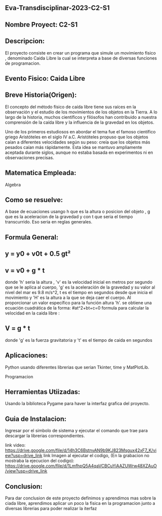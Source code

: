## Eva-Transdisciplinar-2023-C2-S1
## Nombre Proyect: C2-S1

## Descripcion: 
El proyecto consiste en crear un programa que simule un movimiento fisico , denominado Caida Libre la cual se interpreta a base de diversas funciones de programacion.

## Evento Fisico: Caida Libre

## Breve Historia(Origen): 
El concepto del método físico de caída libre tiene sus raíces en la observación y el estudio de los movimientos de los objetos en la Tierra. A lo largo de la historia, muchos científicos y filósofos han contribuido a nuestra comprensión de la caída libre y la influencia de la gravedad en los objetos.

Uno de los primeros estudiosos en abordar el tema fue el famoso científico griego Aristóteles en el siglo IV a.C. Aristóteles propuso que los objetos caían a diferentes velocidades según su peso: creía que los objetos más pesados caían más rápidamente. Esta idea se mantuvo ampliamente aceptada durante siglos, aunque no estaba basada en experimentos ni en observaciones precisas.

## Matematica Empleada:
Algebra

## Como se resuelve:
A base de ecuaciones  usango h que es la altura o posicion del objeto , g que es la aceleracion  de la gravedad  y con t que seria el tiempo transcurrido. Eso seria en reglas generales.

## Formula General:
 ## y = y0 + v0t + 0.5 gt²
 ## v = v0 + g * t
donde 'h' seria la altura , 'v' es la velocidad inicial en metros por segundo que se le aplica al cuerpo, 'g' es la aceleración de la gravedad y su valor al nivel del mar es 9.8 m/s^2, t es el tiempo en segundos desde que inicia el movimiento y 'H' es la altura a la que se deja caer el cuerpo. Al proporcionar un valor específico para la función altura 'h'.
se obtiene una ecuación cuadrática de la forma: #at^2+bt+c=0
formula para calcular la velocidad en la caida libre : 
## V = g * t 
donde  'g' es la fuerza gravitatoria y 't' es el tiempo de caida en segundos 


## Aplicaciones:  
Python usando diferentes librerias que serian Tkinter, time y MatPlotLib.

Programacion
## Herramientas Utiizadas: 
Usando la biblioteca Pygame para haver la interfaz grafica del proyecto.

## Guia de Instalacion: 
Ingresar por el simbolo de sistema y ejecutar el comando que trae  para descargar la librerias correspondientes.

link video: https://drive.google.com/file/d/14h3C6BstnvAN9b9KJ823Msgux42xF7_K/view?usp=drive_link
link Imagen al ejecutar el codigo, (En la grabacion no mostraba la ejecucion del codigo): 
https://drive.google.com/file/d/1LmfhpQ5A4qaVCBCuYiAAZUWrw48XZAuO/view?usp=drive_link
## Conclusion: 
Para dar conclusion de este proyecto definimos y aprendimos mas sobre la ciada libre, aprendimos aplicar un poco la fisica en la programacion junto a diversas librerias para poder realizar la iterfaz 
